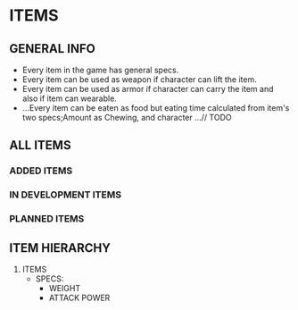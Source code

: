 # ITEMS
## GENERAL INFO
- Every item in the game has general specs.
- Every item can be used as weapon if character can lift the item.
- Every item can be used as armor if character can carry the item and also if item can wearable.
- ...Every item can be eaten as food but eating time calculated from item's two specs;Amount as Chewing, and character ...// TODO

## ALL ITEMS
### ADDED ITEMS
### IN DEVELOPMENT ITEMS
### PLANNED ITEMS

## ITEM HIERARCHY

1. ITEMS
	- SPECS:
		- WEIGHT
		- ATTACK POWER

	